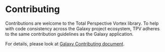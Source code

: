 # Contributing

Contributions are welcome to the Total Perspective Vortex library. To help with
code consistency across the Galaxy project ecosystem, TPV adheres to the same
contribution guidelines as the Galaxy application.

For details, please look at [Galaxy Contributing
document](https://github.com/galaxyproject/galaxy/blob/dev/CONTRIBUTING.md).
